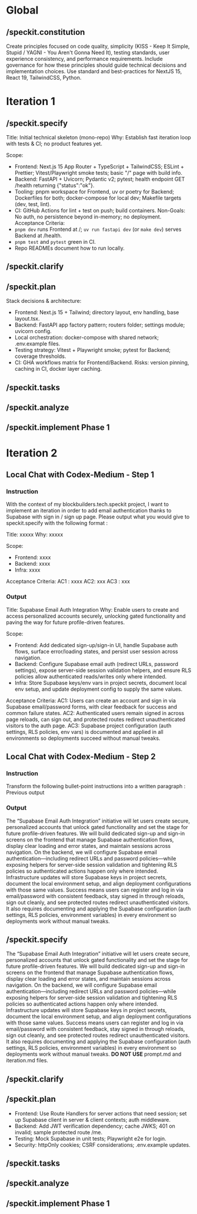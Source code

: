# Global

## /speckit.constitution 

Create principles focused on code quality, simplicity (KISS - Keep It Simple, Stupid / YAGNI - You Aren't Gonna Need It), testing standards, user experience consistency, and performance requirements. 
Include governance for how these principles should guide technical decisions and implementation choices. 
Use standard and best-practices for NextJS 15, React 19, TailwindCSS, Python.

# Iteration 1

## /speckit.specify

Title: Initial technical skeleton (mono-repo)
Why: Establish fast iteration loop with tests & CI; no product features yet.

Scope:
- Frontend: Next.js 15 App Router + TypeScript + TailwindCSS; ESLint + Prettier; Vitest/Playwright smoke tests; basic "/" page with build info.
- Backend: FastAPI + Uvicorn; Pydantic v2; pytest; health endpoint GET /health returning {"status":"ok"}.
- Tooling: pnpm workspace for Frontend, uv or poetry for Backend; Dockerfiles for both; docker-compose for local dev; Makefile targets (dev, test, lint).
- CI: GitHub Actions for lint + test on push; build containers.
Non-Goals: No auth, no persistence beyond in-memory; no deployment.
Acceptance Criteria:
- `pnpm dev` runs Frontend at /; `uv run fastapi dev` (or `make dev`) serves Backend at /health.
- `pnpm test` and `pytest` green in CI.
- Repo READMEs document how to run locally.

## /speckit.clarify

## /speckit.plan

Stack decisions & architecture:
- Frontend: Next.js 15 + Tailwind; directory layout, env handling, base layout.tsx.
- Backend: FastAPI app factory pattern; routers folder; settings module; uvicorn config.
- Local orchestration: docker-compose with shared network; .env.example files.
- Testing strategy: Vitest + Playwright smoke; pytest for Backend; coverage thresholds.
- CI: GHA workflows matrix for Frontend/Backend.
Risks: version pinning, caching in CI, docker layer caching.

## /speckit.tasks
## /speckit.analyze
## /speckit.implement Phase 1

# Iteration 2

## Local Chat with Codex-Medium - Step 1

### Instruction

With the context of my blockbuilders.tech.speckit project, I want to implement an iteration in order to add email authentication thanks to Supabase with sign in / sign up page.
Please output what you would give to speckit.specify with the following format :

Title: xxxxx
Why: xxxxx

Scope:
- Frontend: xxxx
- Backend: xxxx
- Infra: xxxx

Acceptance Criteria:
AC1 : xxxx
AC2: xxx
AC3 : xxx

### Output

Title: Supabase Email Auth Integration
Why: Enable users to create and access personalized accounts securely, unlocking gated functionality and paving the way for future profile-driven features.

Scope:
- Frontend: Add dedicated sign-up/sign-in UI, handle Supabase auth flows, surface error/loading states, and persist user session across navigation.
- Backend: Configure Supabase email auth (redirect URLs, password settings), expose server-side session validation helpers, and ensure RLS policies allow authenticated reads/writes only where intended.
- Infra: Store Supabase keys/env vars in project secrets, document local env setup, and update deployment config to supply the same values.

Acceptance Criteria:
AC1: Users can create an account and sign in via Supabase email/password forms, with clear feedback for success and common failure states.
AC2: Authenticated users remain signed in across page reloads, can sign out, and protected routes redirect unauthenticated visitors to the auth page.
AC3: Supabase project configuration (auth settings, RLS policies, env vars) is documented and applied in all environments so deployments succeed without manual tweaks.

## Local Chat with Codex-Medium - Step 2

### Instruction

Transform the following bullet-point instructions into a written paragraph : 
Previous output

### Output

The “Supabase Email Auth Integration” initiative will let users create secure, personalized accounts that unlock gated functionality and set the stage for future profile-driven features. We will build dedicated sign-up and sign-in screens on the frontend that manage Supabase authentication flows, display clear loading and error states, and maintain sessions across navigation. On the backend, we will configure Supabase email authentication—including redirect URLs and password policies—while exposing helpers for server-side session validation and tightening RLS policies so authenticated actions happen only where intended. Infrastructure updates will store Supabase keys in project secrets, document the local environment setup, and align deployment configurations with those same values. Success means users can register and log in via email/password with consistent feedback, stay signed in through reloads, sign out cleanly, and see protected routes redirect unauthenticated visitors. It also requires documenting and applying the Supabase configuration (auth settings, RLS policies, environment variables) in every environment so deployments work without manual tweaks.

## /speckit.specify

The “Supabase Email Auth Integration” initiative will let users create secure, personalized accounts that unlock gated functionality and set the stage for future profile-driven features. We will build dedicated sign-up and sign-in screens on the frontend that manage Supabase authentication flows, display clear loading and error states, and maintain sessions across navigation. On the backend, we will configure Supabase email authentication—including redirect URLs and password policies—while exposing helpers for server-side session validation and tightening RLS policies so authenticated actions happen only where intended. Infrastructure updates will store Supabase keys in project secrets, document the local environment setup, and align deployment configurations with those same values. Success means users can register and log in via email/password with consistent feedback, stay signed in through reloads, sign out cleanly, and see protected routes redirect unauthenticated visitors. It also requires documenting and applying the Supabase configuration (auth settings, RLS policies, environment variables) in every environment so deployments work without manual tweaks. **DO NOT USE** prompt.md and iteration.md files. 

## /speckit.clarify

## /speckit.plan

- Frontend: Use Route Handlers for server actions that need session; set up Supabase client in server & client contexts; auth middleware.
- Backend: Add JWT verification dependency; cache JWKS; 401 on invalid; sample protected route /me.
- Testing: Mock Supabase in unit tests; Playwright e2e for login.
- Security: httpOnly cookies; CSRF considerations; .env.example updates.

## /speckit.tasks
## /speckit.analyze
## /speckit.implement Phase 1

